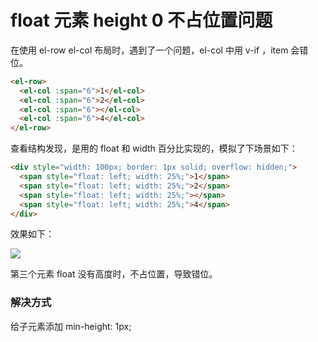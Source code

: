# float 元素 height 0 不占位置问题

在使用 el-row el-col 布局时，遇到了一个问题，el-col 中用 v-if ，item 会错位。

```html
<el-row>
  <el-col :span="6">1</el-col>
  <el-col :span="6">2</el-col>
  <el-col :span="6"></el-col>
  <el-col :span="6">4</el-col>
</el-row>
```

查看结构发现，是用的 float 和 width 百分比实现的，模拟了下场景如下：

```html
<div style="width: 100px; border: 1px solid; overflow: hidden;">
  <span style="float: left; width: 25%;">1</span>
  <span style="float: left; width: 25%;">2</span>
  <span style="float: left; width: 25%;"></span>
  <span style="float: left; width: 25%;">4</span>
</div>
```

效果如下：

![](http://storage.icyc.cc/p/20211228/rc-upload-1640689717494-2.png)


第三个元素 float 没有高度时，不占位置，导致错位。

### 解决方式

给子元素添加 min-height: 1px;
